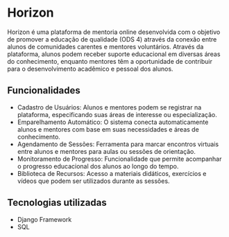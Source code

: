 # Horizon
Horizon é uma plataforma de mentoria online desenvolvida com o objetivo de promover a educação de qualidade (ODS 4) através da conexão entre alunos de comunidades carentes e mentores voluntários. Através da plataforma, alunos podem receber suporte educacional em diversas áreas do conhecimento, enquanto mentores têm a oportunidade de contribuir para o desenvolvimento acadêmico e pessoal dos alunos.

## Funcionalidades
- Cadastro de Usuários: Alunos e mentores podem se registrar na plataforma, especificando suas áreas de interesse ou especialização.
- Emparelhamento Automático: O sistema conecta automaticamente alunos e mentores com base em suas necessidades e áreas de conhecimento.
- Agendamento de Sessões: Ferramenta para marcar encontros virtuais entre alunos e mentores para aulas ou sessões de orientação.
- Monitoramento de Progresso: Funcionalidade que permite acompanhar o progresso educacional dos alunos ao longo do tempo.
- Biblioteca de Recursos: Acesso a materiais didáticos, exercícios e vídeos que podem ser utilizados durante as sessões.

## Tecnologias utilizadas
- Django Framework
- SQL

